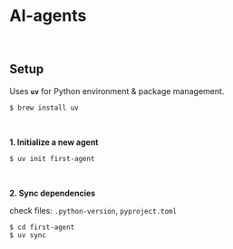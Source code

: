 # AI-agents

<br>

## Setup

Uses **`uv`** for Python environment & package management.

```
$ brew install uv
```

<br>

**1. Initialize a new agent**

```
$ uv init first-agent
```

<br>

**2. Sync dependencies**

check files: `.python-version`, `pyproject.toml`

```
$ cd first-agent
$ uv sync
```
